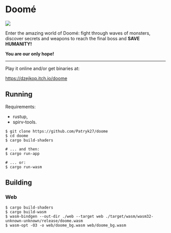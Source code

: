 # Doomé

![](https://img.itch.zone/aW1nLzEwNjQzNzA3LnBuZw==/original/XLgWmN.png)

Enter the amazing world of Doomé: fight through waves of monsters, discover
secrets and weapons to reach the final boss and **SAVE HUMANITY!**

**You are our only hope!**

-----

Play it online and/or get binaries at:

https://dzejkop.itch.io/doome

## Running

Requirements:

- rustup,
- spirv-tools.

``` shell
$ git clone https://github.com/Patryk27/doome
$ cd doome
$ cargo build-shaders

# ... and then:
$ cargo run-app

# ... or:
$ cargo run-wasm
```

## Building

### Web

``` shell
$ cargo build-shaders
$ cargo build-wasm
$ wasm-bindgen --out-dir ./web --target web ./target/wasm/wasm32-unknown-unknown/release/doome.wasm
$ wasm-opt -O3 -o web/doome_bg.wasm web/doome_bg.wasm
```
